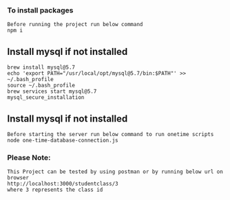 ### To install packages
```
Before running the project run below command
npm i 
```

## Install mysql if not installed

```
brew install mysql@5.7
echo 'export PATH="/usr/local/opt/mysql@5.7/bin:$PATH"' >> ~/.bash_profile
source ~/.bash_profile
brew services start mysql@5.7
mysql_secure_installation
```

## Install mysql if not installed

```
Before starting the server run below command to run onetime scripts
node one-time-database-connection.js
```

### Please Note:

```
This Project can be tested by using postman or by running below url on browser
http://localhost:3000/studentclass/3
where 3 represents the class id
```